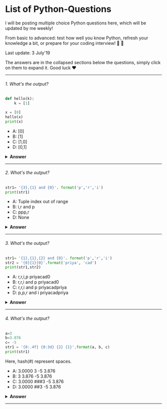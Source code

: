# List of Python-Questions
I will be posting multiple choice Python questions here, which will be updated by me weekly!

From basic to advanced: test how well you know Python, refresh your knowledge a bit, or prepare for your coding interview! 💪 🚀 

Last update: 3 July'19

The answers are in the collapsed sections below the questions, simply click on them to expand it. Good luck ❤️


---

###### 1. What's the output?

```python
def hello(k):
    k = [1]

x = [0]
hello(x)
print(x)

```

- A: [0]
- B: [1]
- C: [1,0]
- D: [0,1]

<details><summary><b>Answer</b></summary>
<p>

#### Answer: A

A new list object is created within the function and after coming out of the function the reference is lost. This is an example of call by value where the value is updated withing the function. 
</p>
</details>

---

###### 2. What's the output?

```python
str1= '{3},{1} and {0}'. format('p','r','i')
print(str1)
```

- A: Tuple index out of range 
- B: i,r and p
- C: ppp,r
- D: None

<details><summary><b>Answer</b></summary>
<p>

#### Answer: A

We have only three characters in the tuple and as we know the indexing will start from 0. By which 'p' has 0 index, 'r' has 1 index and 'i' as two index.  String function format takes a format string and an arbitrary set of positional and keyword arguments. So, when we give give {3} it shows index out of range. For better understanding check next question.
</p>
</details>

---

###### 3. What's the output?

```python
str1= '{1},{1},{2} and {0}'. format('p','r','i')
str2 = '{0}{1}{0}'.format('priya', 'cad')
print(str1,str2)

```

- A: r,r,i,p priyacad0 
- B: r,r,i and p priyacad0
- C: r,r,i and p priyacadpriya
- D: p,p,r and i priyacadpriya

<details><summary><b>Answer</b></summary>
<p>

#### Answer: C

String function format takes a format string and an arbitrary set of positional and keyword arguments. For str1 ‘p’ has index 0, ‘r’ has index 1 and ‘i’ has index 2 and index 1 is used twice at firt and the second position. Whereas, str2 has only two indices 0 and 1. Index 0 is used twice at 1st and 3rd position.
</p>
</details>

---

###### 4. What's the output?

```python
a=3
b=3.876
c= -5
str1 = '{0:.4f} {0:3d} {2} {1}'.format(a, b, c)
print(str1)

```
Here, hash(#) represent spaces.

- A: 3.0000 3 -5 3.876
- B: 3 3.876 -5 3.876
- C: 3.0000 ###3 -5 3.876
- D: 3.0000 ##3 -5 3.876

<details><summary><b>Answer</b></summary>
<p>

#### Answer: C

At Index 0, integer a is formatted into a float with 4 decimal points, thus 3.0000. At Index 0, a = 3 is formatted into a integer with three blank spaces in front, thus it remains to '###3'. Index 2 and 1 values are picked next, which are -5 and 3.876 respectively. Here, '3' in '3d' is used as a right adjust flag. If we replace '3d' with '{0:-3d}' then it will become '3###' like this. 
</p>
</details>

---
